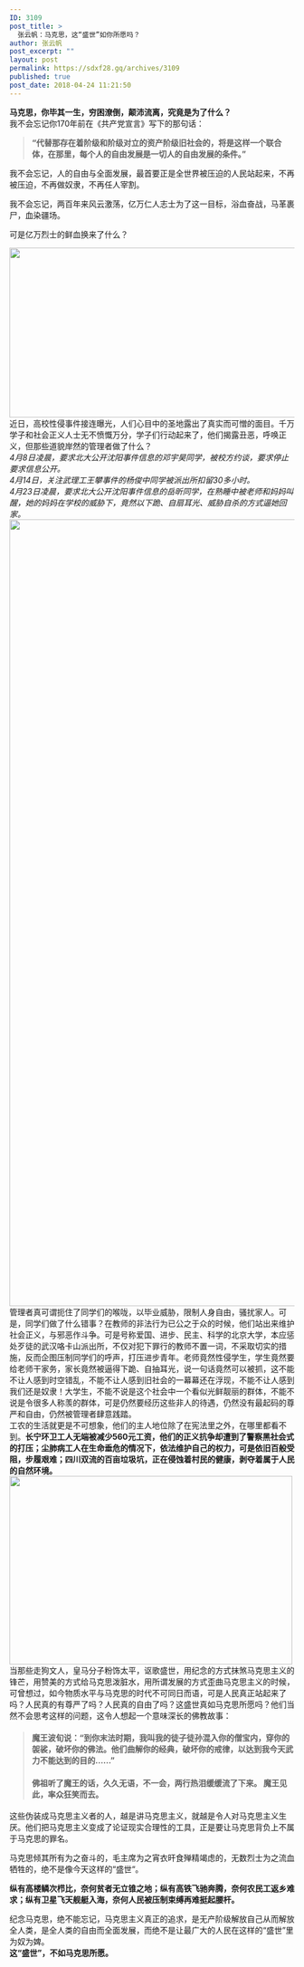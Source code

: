 ```yaml
---
ID: 3109
post_title: >
  张云帆：马克思，这“盛世”如你所愿吗？
author: 张云帆
post_excerpt: ""
layout: post
permalink: https://sdxf28.gq/archives/3109
published: true
post_date: 2018-04-24 11:21:50
---
```

<section><section class="Powered-by-XIUMI V5"><section class=""><section class=""><strong>马克思，你毕其一生，穷困潦倒，颠沛流离，究竟是为了什么？</strong></section><section></section><section></section><section></section><section></section><section></section><section class="">我不会忘记你170年前在《共产党宣言》写下的那句话：
<blockquote><strong>“代替那存在着阶级和阶级对立的资产阶级旧社会的，将是这样一个联合体，在那里，每个人的自由发展是一切人的自由发展的条件。”</strong></blockquote>
我不会忘记，人的自由与全面发展，最首要正是全世界被压迫的人民站起来，不再被压迫，不再做奴隶，不再任人宰割。

我不会忘记，两百年来风云激荡，亿万仁人志士为了这一目标，浴血奋战，马革裹尸，血染疆场。

可是亿万烈士的鲜血换来了什么？

<img class="aligncenter size-full wp-image-3124" src="https://sdxf28.gq/wp-content/uploads/2018/04/2018042412040666.jpg" alt="" width="547" height="300" />

</section></section></section><section class="Powered-by-XIUMI V5"><section class=""><section class=""></section><section></section><section></section><section></section></section></section><section class="Powered-by-XIUMI V5"><section class=""><section class="">近日，高校性侵事件接连曝光，人们心目中的圣地露出了真实而可憎的面目。千万学子和社会正义人士无不愤慨万分，学子们行动起来了，他们揭露丑恶，呼唤正义，但那些道貌岸然的管理者做了什么？</section><section></section></section><section></section><section class=""><section class=""><em>4月8日凌晨，要求北大公开沈阳事件信息的邓宇昊同学，被校方约谈，要求停止要求信息公开。</em></section><section></section><section></section><section class=""><em>4月14日，关注武理工王攀事件的杨俊中同学被派出所扣留30多小时。</em></section><section></section><section></section><section class=""><em>4月23日凌晨，要求北大公开沈阳事件信息的岳昕同学，在熟睡中被老师和妈妈叫醒，她的妈妈在学校的威胁下，竟然以下跪、自扇耳光、威胁自杀的方式逼她回家。</em></section><section></section><section class=""><img class="aligncenter size-full wp-image-3126" src="https://sdxf28.gq/wp-content/uploads/2018/04/2018042412061147.jpg" alt="" width="1048" height="1390" /></section><section></section><section></section><section class="">管理者真可谓扼住了同学们的喉咙，以毕业威胁，限制人身自由，骚扰家人。可是，同学们做了什么错事？在教师的非法行为已公之于众的时候，他们站出来维护社会正义，与邪恶作斗争。可是号称爱国、进步、民主、科学的北京大学，本应惩处歹徒的武汉咯卡山派出所，不仅对犯下罪行的教师不置一词，不采取切实的措施，反而企图压制同学们的呼声，打压进步青年。老师竟然性侵学生，学生竟然要给老师干家务，家长竟然被逼得下跪、自抽耳光，说一句话竟然可以被抓，这不能不让人感到时空错乱，不能不让人感到旧社会的一幕幕还在浮现，不能不让人感到我们还是奴隶！大学生，不能不说是这个社会中一个看似光鲜靓丽的群体，不能不说是令很多人称羡的群体，可是仍然要经历这些非人的待遇，仍然没有最起码的尊严和自由，仍然被管理者肆意践踏。</section><section></section><section class="">工农的生活就更是不可想象，他们的主人地位除了在宪法里之外，在哪里都看不到。<strong>长宁环卫工人无端被减少560元工资，他们的正义抗争却遭到了警察黑社会式的打压；尘肺病工人在生命垂危的情况下，依法维护自己的权力，可是依旧百般受阻，步履艰难；四川双流的百亩垃圾坑，正在侵蚀着村民的健康，剥夺着属于人民的自然环境。</strong></section></section></section><section class="Powered-by-XIUMI V5"><section class=""><section class=""><img class="aligncenter size-full wp-image-3125" src="https://sdxf28.gq/wp-content/uploads/2018/04/2018042412041945.jpg" alt="" width="500" height="333" /></section><section></section></section></section><section class="Powered-by-XIUMI V5"><section class=""><section class="">当那些走狗文人，皇马分子粉饰太平，讴歌盛世，用纪念的方式抹煞马克思主义的锋芒，用赞美的方式给马克思泼脏水，用所谓发展的方式歪曲马克思主义的时候，可曾想过，如今物质水平与马克思的时代不可同日而语，可是人民真正站起来了吗？人民真的有尊严了吗？人民真的自由了吗？这盛世真如马克思所愿吗？他们当然不会思考这样的问题，这令人想起一个意味深长的佛教故事：
<blockquote>
<h4><strong>魔王波旬说：“到你末法时期，我叫我的徒子徒孙混入你的僧宝内，穿你的袈裟，破坏你的佛法。他们曲解你的经典，破坏你的戒律，以达到我今天武力不能达到的目的……”</strong></h4>
<h4><strong>佛祖听了魔王的话，久久无语，不一会，两行热泪缓缓流了下来。
魔王见此，率众狂笑而去。</strong></h4>
</blockquote>
这些伪装成马克思主义者的人，越是讲马克思主义，就越是令人对马克思主义生厌。他们把马克思主义变成了论证现实合理性的工具，正是要让马克思背负上不属于马克思的罪名。

马克思倾其所有为之奋斗的，毛主席为之宵衣旰食殚精竭虑的，无数烈士为之流血牺牲的，绝不是像今天这样的“盛世“。

<strong>纵有高楼鳞次栉比，奈何贫者无立锥之地；纵有高铁飞驰奔腾，奈何农民工返乡难求；纵有卫星飞天舰艇入海，奈何人民被压制束缚再难挺起腰杆。</strong>

</section></section></section><section class="Powered-by-XIUMI V5"><section class=""><section class="">纪念马克思，绝不能忘记，马克思主义真正的追求，是无产阶级解放自己从而解放全人类，是全人类的自由而全面发展，而绝不是让最广大的人民在这样的“盛世”里为奴为婢。</section><section></section><section></section><section></section><section></section><section></section><section></section><section class=""><strong>这“盛世”，不如马克思所愿。</strong><section class="Powered-by-XIUMI V5"><section class=""><section class=""><section class="Powered-by-XIUMI V5"><section class=""><section class=""><section class="Powered-by-XIUMI V5"><section class=""><section class=""><section class="Powered-by-XIUMI V5"><section class=""><section class=""></section></section></section></section></section></section></section></section></section></section></section></section></section></section></section></section>